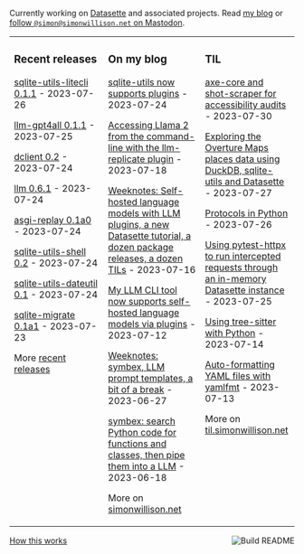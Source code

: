 Currently working on [Datasette](https://datasette.io/) and associated projects. Read [my blog](https://simonwillison.net/) or <a href="https://fedi.simonwillison.net/@simon">follow `@simon@simonwillison.net` on Mastodon</a>.

<table><tr><td valign="top" width="33%">

### Recent releases
<!-- recent_releases starts -->
[sqlite-utils-litecli 0.1.1](https://github.com/simonw/sqlite-utils-litecli/releases/tag/0.1.1) - 2023-07-26

[llm-gpt4all 0.1.1](https://github.com/simonw/llm-gpt4all/releases/tag/0.1.1) - 2023-07-25

[dclient 0.2](https://github.com/simonw/dclient/releases/tag/0.2) - 2023-07-24

[llm 0.6.1](https://github.com/simonw/llm/releases/tag/0.6.1) - 2023-07-24

[asgi-replay 0.1a0](https://github.com/simonw/asgi-replay/releases/tag/0.1a0) - 2023-07-24

[sqlite-utils-shell 0.2](https://github.com/simonw/sqlite-utils-shell/releases/tag/0.2) - 2023-07-24

[sqlite-utils-dateutil 0.1](https://github.com/simonw/sqlite-utils-dateutil/releases/tag/0.1) - 2023-07-24

[sqlite-migrate 0.1a1](https://github.com/simonw/sqlite-migrate/releases/tag/0.1a1) - 2023-07-23
<!-- recent_releases ends -->
More [recent releases](https://github.com/simonw/simonw/blob/main/releases.md)
</td><td valign="top" width="34%">

### On my blog
<!-- blog starts -->
[sqlite-utils now supports plugins](http://simonwillison.net/2023/Jul/24/sqlite-utils-plugins/) - 2023-07-24

[Accessing Llama 2 from the command-line with the llm-replicate plugin](http://simonwillison.net/2023/Jul/18/accessing-llama-2/) - 2023-07-18

[Weeknotes: Self-hosted language models with LLM plugins, a new Datasette tutorial, a dozen package releases, a dozen TILs](http://simonwillison.net/2023/Jul/16/weeknotes/) - 2023-07-16

[My LLM CLI tool now supports self-hosted language models via plugins](http://simonwillison.net/2023/Jul/12/llm/) - 2023-07-12

[Weeknotes: symbex, LLM prompt templates, a bit of a break](http://simonwillison.net/2023/Jun/27/weeknotes/) - 2023-06-27

[symbex: search Python code for functions and classes, then pipe them into a LLM](http://simonwillison.net/2023/Jun/18/symbex/) - 2023-06-18
<!-- blog ends -->
More on [simonwillison.net](https://simonwillison.net/)
</td><td valign="top" width="33%">

### TIL
<!-- tils starts -->
[axe-core and shot-scraper for accessibility audits](https://til.simonwillison.net/shot-scraper/axe-core) - 2023-07-30

[Exploring the Overture Maps places data using DuckDB, sqlite-utils and Datasette](https://til.simonwillison.net/overture-maps/overture-maps-parquet) - 2023-07-27

[Protocols in Python](https://til.simonwillison.net/python/protocols) - 2023-07-26

[Using pytest-httpx to run intercepted requests through an in-memory Datasette instance](https://til.simonwillison.net/datasette/pytest-httpx-datasette) - 2023-07-25

[Using tree-sitter with Python](https://til.simonwillison.net/python/tree-sitter) - 2023-07-14

[Auto-formatting YAML files with yamlfmt](https://til.simonwillison.net/yaml/yamlfmt) - 2023-07-13
<!-- tils ends -->
More on [til.simonwillison.net](https://til.simonwillison.net/)
</td></tr></table>

<a href="https://github.com/simonw/simonw/actions"><img src="https://github.com/simonw/simonw/workflows/Build%20README/badge.svg" align="right" alt="Build README"></a> <a href="https://simonwillison.net/2020/Jul/10/self-updating-profile-readme/">How this works</a>
